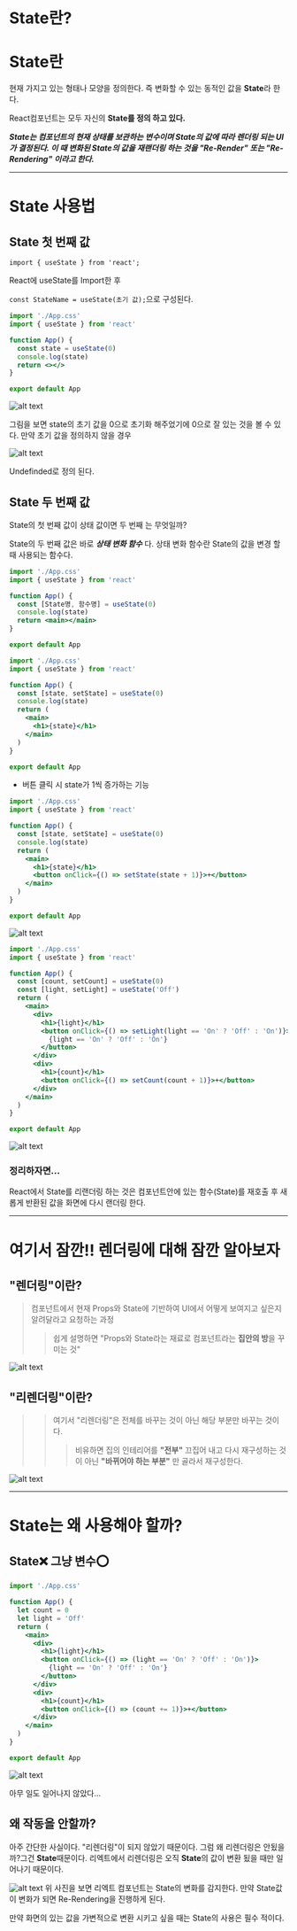 # State란?

# State란

현재 가지고 있는 형태나 모양을 정의한다. 즉 변화할 수 있는 동적인 값을 **State**라 한다.

React컴포넌트는 모두 자신의 **State를 정의 하고 있다.**

**_State는 컴포넌트의 현재 상태를 보관하는 변수이며 State의 값에 따라 렌더링 되는 UI가 결정된다. 이 때 변화된 State의 값을 재랜더링 하는 것을 "Re-Render" 또는 "Re-Rendering" 이라고 한다._**

---

# State 사용법

## State 첫 번째 값

`import { useState } from 'react';`

React에 useState를 Import한 후

`const StateName = useState(초기 값);`으로 구성된다.

```jsx
import './App.css'
import { useState } from 'react'

function App() {
  const state = useState(0)
  console.log(state)
  return <></>
}

export default App
```

![alt text](Source/image-1.png)

그림을 보면 state의 초기 값을 0으로 초기화 해주었기에 0으로 잘 있는 것을 볼 수 있다.
만약 초기 값을 정의하지 않을 경우

![alt text](Source/image-3.png)

Undefinded로 정의 된다.

## State 두 번째 값

State의 첫 번째 값이 상태 값이면 두 번째 는 무엇일까?

State의 두 번째 값은 바로 **_상태 변화 함수_** 다. 상태 변화 함수란 State의 값을 변경 할 때 사용되는 함수다.

```jsx
import './App.css'
import { useState } from 'react'

function App() {
  const [State명, 함수명] = useState(0)
  console.log(state)
  return <main></main>
}

export default App
```

```jsx
import './App.css'
import { useState } from 'react'

function App() {
  const [state, setState] = useState(0)
  console.log(state)
  return (
    <main>
      <h1>{state}</h1>
    </main>
  )
}

export default App
```

- 버튼 클릭 시 state가 1씩 증가하는 기능

```jsx
import './App.css'
import { useState } from 'react'

function App() {
  const [state, setState] = useState(0)
  console.log(state)
  return (
    <main>
      <h1>{state}</h1>
      <button onClick={() => setState(state + 1)}>+</button>
    </main>
  )
}

export default App
```

![alt text](Source/ButtonClickEvent.gif)

```jsx
import './App.css'
import { useState } from 'react'

function App() {
  const [count, setCount] = useState(0)
  const [light, setLight] = useState('Off')
  return (
    <main>
      <div>
        <h1>{light}</h1>
        <button onClick={() => setLight(light == 'On' ? 'Off' : 'On')}>
          {light == 'On' ? 'Off' : 'On'}
        </button>
      </div>
      <div>
        <h1>{count}</h1>
        <button onClick={() => setCount(count + 1)}>+</button>
      </div>
    </main>
  )
}

export default App
```

![alt text](Source/ButtonClickEventOnOff.gif)

### 정리하자면...

React에서 State를 리랜더링 하는 것은 컴포넌트안에 있는 함수(State)를 재호출 후 새롭게 반환된 값을 화면에 다시 랜더링 한다.

---

# 여기서 잠깐!! 렌더링에 대해 잠깐 알아보자

## "렌더링"이란?

> 컴포넌트에서 현재 Props와 State에 기반하여 UI에서 어떻게 보여지고 싶은지 알려달라고 요청하는 과정
>
> > 쉽게 설명하면 "Props와 State라는 재료로 컴포넌트라는 **집안의 방**을 꾸미는 것"

![alt text](Source/Frame_2.png)

## "리렌더링"이란?

> > 여기서 "리렌더링"은 전체를 바꾸는 것이 아닌 해당 부분만 바꾸는 것이다.
> >
> > > 비유하면 집의 인테리어를 **"전부"** 끄집어 내고 다시 재구성하는 것이 아닌 **"바뀌어야 하는 부분"** 만 골라서 재구성한다.

![alt text](Source/Frame_1.png)

---

# State는 왜 사용해야 할까?

## State❌ 그냥 변수⭕

```jsx
import './App.css'

function App() {
  let count = 0
  let light = 'Off'
  return (
    <main>
      <div>
        <h1>{light}</h1>
        <button onClick={() => (light == 'On' ? 'Off' : 'On')}>
          {light == 'On' ? 'Off' : 'On'}
        </button>
      </div>
      <div>
        <h1>{count}</h1>
        <button onClick={() => (count += 1)}>+</button>
      </div>
    </main>
  )
}

export default App
```

![alt text](Source/NotState.gif)

아무 일도 일어나지 않았다...

## 왜 작동을 안할까?

아주 간단한 사실이다. "리렌더링"이 되지 않았기 때문이다.
그럼 왜 리렌더링은 안됬을까?그건 **State**때문이다. 리엑트에서 리렌더링은 오직 **State**의 값이 변환 됬을 때만 일어나기 때문이다.

![alt text](Source/Frame_3.png)
위 사진을 보면 리엑트 컴포넌트는 State의 변화를 감지한다. 만약 State값이 변화가 되면 Re-Rendering을 진행하게 된다.

만약 화면의 있는 값을 가변적으로 변환 시키고 싶을 때는 State의 사용은 필수 적이다.
